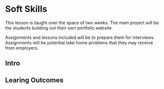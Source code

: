 # Soft Skills

This lesson is taught over the space of two weeks. The main project will be the students building out their own portfolio website.

Assignments and lessons included will be to prepare them for interviews. Assignments will be potential take home problems that they may receive from employers.


## Intro ##



## Learing Outcomes ##
